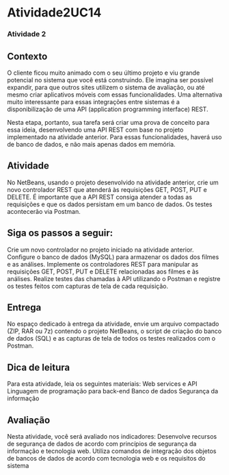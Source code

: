 # Atividade2UC14

### Atividade 2
## Contexto
O cliente ficou muito animado com o seu último projeto e viu grande potencial no sistema que você está construindo. Ele imagina ser possível expandir, para que outros sites utilizem o sistema de avaliação, ou até mesmo criar aplicativos móveis com essas funcionalidades. Uma alternativa muito interessante para essas integrações entre sistemas é a disponibilização de uma API (application programming interface) REST.
 
Nesta etapa, portanto, sua tarefa será criar uma prova de conceito para essa ideia, desenvolvendo uma API REST com base no projeto implementado na atividade anterior. Para essas funcionalidades, haverá uso de banco de dados, e não mais apenas dados em memória.
 
## Atividade
No NetBeans, usando o projeto desenvolvido na atividade anterior, crie um novo controlador REST que atenderá às requisições GET, POST, PUT e DELETE. É importante que a API REST consiga atender a todas as requisições e que os dados persistam em um banco de dados. Os testes acontecerão via Postman.
 
## Siga os passos a seguir:
 
Crie um novo controlador no projeto iniciado na atividade anterior.
Configure o banco de dados (MySQL) para armazenar os dados dos filmes e as análises.
Implemente os controladores REST para manipular as requisições GET, POST, PUT e DELETE relacionadas aos filmes e às análises.
Realize testes das chamadas à API utilizando o Postman e registre os testes feitos com capturas de tela de cada requisição.
 
## Entrega
No espaço dedicado à entrega da atividade, envie um arquivo compactado (ZIP, RAR ou 7z) contendo o projeto NetBeans, o script de criação do banco de dados (SQL) e as capturas de tela de todos os testes realizados com o Postman.
 
## Dica de leitura
Para esta atividade, leia os seguintes materiais:
Web services e API
Linguagem de programação para back-end
Banco de dados
Segurança da informação
 
## Avaliação
Nesta atividade, você será avaliado nos indicadores:
Desenvolve recursos de segurança de dados de acordo com princípios de segurança da informação e tecnologia web.
Utiliza comandos de integração dos objetos de bancos de dados de acordo com tecnologia web e os requisitos do sistema
